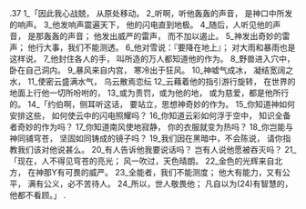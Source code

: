 .37 
1_「因此我心战兢， 
从原处移动。 
2_听啊，听他轰轰的声音， 
是神口中所发的响声。 
3_他发响声震遍天下， 
他的闪电直到地极。 
4_随后，人听见他的声音， 
是那轰轰的声音； 
他发出威严的雷声， 
而不加以遏止。 
5_神发出奇妙的雷声； 
他行大事，我们不能测透。 
6_他对雪说：『要降在地上』； 
对大雨和暴雨也是这样说。 
7_他封住各人的手， 
叫所造的万人都知道他的作为。 
8_野兽进入穴中， 
卧在自己洞内。 
9_暴风来自内宫， 
寒冷出于狂风。 
10_神嘘气成冰， 
凝结宽阔之水， 
11_使密云盛满水气， 
乌云散焉恋纭 
12_云藉着他的指引游行旋转， 
在世界的地面上行他一切所吩咐的， 
13_或为责罚，或为他的地， 
或为慈爱，都是他所行的。 
14_「约伯啊，侧耳听这话， 
要站立，思想神奇妙的作为。 
15_你知道神如何安排这些， 
如何使云中的闪电照耀吗？ 
16_你知道云彩如何浮于空中， 
知识全备者奇妙的作为吗？ 
17_你知道南风使地寂静， 
你的衣服就变为热吗？ 
18_你岂能与神同铺穹苍， 
坚固如同铸成的镜子吗？ 
19_我们因在黑暗中，不会陈说， 
请你指教我们该对他说甚么。 
20_有人告诉他我要说话吗？ 
岂有人说他愿被吞灭吗？ 
21_「现在，人不得见穹苍的亮光； 
风一吹过，天色晴朗。 
22_金色的光辉来自北方， 
在神那Y有可畏的威严。 
23_全能者，我们不能测度； 
他大有能力，又有公平， 
满有公义，必不苦待人。 
24_所以，世人敬畏他； 
凡自以为(24)有智慧的，他都不看顾。」 
.